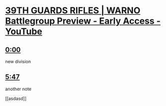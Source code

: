 <!-- Generated by <a href="https://www.yinote.co/#installation">YiNote</a> -->

# [39TH GUARDS RIFLES | WARNO Battlegroup Preview - Early Access - YouTube](https://www.youtube.com/)

## [0:00](https://www.youtube.com/?yinotetimestamp=0)

new division

## [5:47](https://www.youtube.com/?yinotetimestamp=347)

another note

[[asdasd]]
